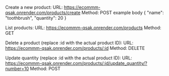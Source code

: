 Create a new product:
URL: https://ecommm-qsak.onrender.com/products/create
Method: POST
example body
{
  "name": "toothbrush",
  "quantity": 20
}



List products:
URL: https://ecommm-qsak.onrender.com/products
Method: GET



Delete a product (replace :id with the actual product ID):
URL: https://ecommm-qsak.onrender.com/products/:id
Method: DELETE




Update quantity (replace :id with the actual product ID):
URL: https://ecommm-qsak.onrender.com/products/:id/update_quantity/?number=10
Method: POST
